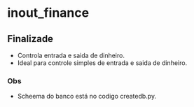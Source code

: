 # inout_finance

## Finalizade

- Controla entrada e saida de dinheiro.
- Ideal para controle simples de entrada e saida de dinheiro.

### Obs

- Scheema do banco está no codigo createdb.py.
